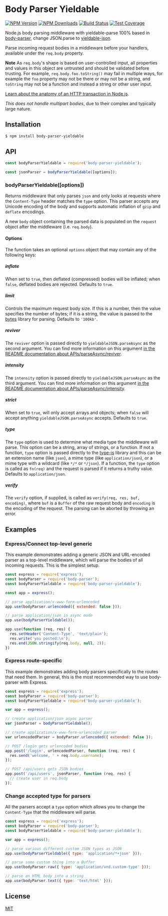 # Body Parser Yieldable

[![NPM Version][npm-image]][npm-url]
[![NPM Downloads][downloads-image]][downloads-url]
[![Build Status][travis-image]][travis-url]
[![Test Coverage][coveralls-image]][coveralls-url]

Node.js body parsing middleware with yieldable-parse 100% based in [body-parser](https://github.com/expressjs/body-parser), change JSON.parse to [yieldable-json](https://github.com/ibmruntimes/yieldable-json).

Parse incoming request bodies in a middleware before your handlers, available
under the `req.body` property.

**Note** As `req.body`'s shape is based on user-controlled input, all
properties and values in this object are untrusted and should be validated
before trusting. For example, `req.body.foo.toString()` may fail in multiple
ways, for example the `foo` property may not be there or may not be a string,
and `toString` may not be a function and instead a string or other user input.

[Learn about the anatomy of an HTTP transaction in Node.js](https://nodejs.org/en/docs/guides/anatomy-of-an-http-transaction/).

_This does not handle multipart bodies_, due to their complex and typically
large nature.

## Installation

```sh
$ npm install body-parser-yieldable
```

## API

```js
const bodyParserYieldable = require('body-parser-yieldable');

const jsonParser = bodyParserYieldable([options]);
```

### bodyParserYieldable([options])

Returns middleware that only parses `json` and only looks at requests where
the `Content-Type` header matches the `type` option. This parser accepts any
Unicode encoding of the body and supports automatic inflation of `gzip` and
`deflate` encodings.

A new `body` object containing the parsed data is populated on the `request`
object after the middleware (i.e. `req.body`).

#### Options

The function takes an optional `options` object that may contain any of
the following keys:

##### inflate

When set to `true`, then deflated (compressed) bodies will be inflated; when
`false`, deflated bodies are rejected. Defaults to `true`.

##### limit

Controls the maximum request body size. If this is a number, then the value
specifies the number of bytes; if it is a string, the value is passed to the
[bytes](https://www.npmjs.com/package/bytes) library for parsing. Defaults
to `'100kb'`.

##### reviver

The `reviver` option is passed directly to `yieldableJSON.parseAsync` as the second
argument. You can find more information on this argument
[in the README documentation about APIs/parseAsync/reviver](https://github.com/ibmruntimes/yieldable-json).

##### intensity

The `intensity` option is passed directly to `yieldableJSON.parseAsync` as the third
argument. You can find more information on this argument
[in the README documentation about APIs/parseAsync/intensity](https://github.com/ibmruntimes/yieldable-json).

##### strict

When set to `true`, will only accept arrays and objects; when `false` will
accept anything `yieldableJSON.parseAsync` accepts. Defaults to `true`.

##### type

The `type` option is used to determine what media type the middleware will
parse. This option can be a string, array of strings, or a function. If not a
function, `type` option is passed directly to the
[type-is](https://www.npmjs.org/package/type-is#readme) library and this can
be an extension name (like `json`), a mime type (like `application/json`), or
a mime type with a wildcard (like `*/*` or `*/json`). If a function, the `type`
option is called as `fn(req)` and the request is parsed if it returns a truthy
value. Defaults to `application/json`.

##### verify

The `verify` option, if supplied, is called as `verify(req, res, buf, encoding)`,
where `buf` is a `Buffer` of the raw request body and `encoding` is the
encoding of the request. The parsing can be aborted by throwing an error.

## Examples

### Express/Connect top-level generic

This example demonstrates adding a generic JSON and URL-encoded parser as a
top-level middleware, which will parse the bodies of all incoming requests.
This is the simplest setup.

```js
const express = require('express');
const bodyParser = require('body-parser');
const bodyParserYieldable = require('body-parser-yieldable');

const app = express();

// parse application/x-www-form-urlencoded
app.use(bodyParser.urlencoded({ extended: false }));

// parse application/json in async mode
app.use(bodyParserYieldable());

app.use(function (req, res) {
  res.setHeader('Content-Type', 'text/plain');
  res.write('you posted:\n');
  res.end(JSON.stringify(req.body, null, 2));
})
```

### Express route-specific

This example demonstrates adding body parsers specifically to the routes that
need them. In general, this is the most recommended way to use body-parser with
Express.

```js
const express = require('express');
const bodyParser = require('body-parser');
const bodyParserYieldable = require('body-parser-yieldable');

var app = express();

// create application/json async parser
var jsonParser = bodyParserYieldable();

// create application/x-www-form-urlencoded parser
var urlencodedParser = bodyParser.urlencoded({ extended: false });

// POST /login gets urlencoded bodies
app.post('/login', urlencodedParser, function (req, res) {
  res.send('welcome, ' + req.body.username);
});

// POST /api/users gets JSON bodies
app.post('/api/users', jsonParser, function (req, res) {
  // create user in req.body
});
```

### Change accepted type for parsers

All the parsers accept a `type` option which allows you to change the
`Content-Type` that the middleware will parse.

```js
const express = require('express');
const bodyParser = require('body-parser');
const bodyParserYieldable = require('body-parser-yieldable');

var app = express();

// parse various different custom JSON types as JSON
app.use(bodyParserYieldable({ type: 'application/*+json' }));

// parse some custom thing into a Buffer
app.use(bodyParser.raw({ type: 'application/vnd.custom-type' }));

// parse an HTML body into a string
app.use(bodyParser.text({ type: 'text/html' }));
```

## License

[MIT](LICENSE)

[npm-image]: https://img.shields.io/npm/v/body-parser-yieldable.svg
[npm-url]: https://npmjs.org/package/body-parser-yieldable
[travis-image]: https://img.shields.io/travis/expressjs/body-parser-yieldable/master.svg
[travis-url]: https://travis-ci.org/expressjs/body-parser-yieldable
[coveralls-image]: https://img.shields.io/coveralls/expressjs/body-parser-yieldable/master.svg
[coveralls-url]: https://coveralls.io/r/expressjs/body-parser-yieldable?branch=master
[downloads-image]: https://img.shields.io/npm/dm/body-parser-yieldable.svg
[downloads-url]: https://npmjs.org/package/body-parser-yieldable

